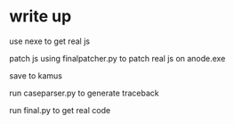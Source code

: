# write up

use nexe to get real js

patch js using finalpatcher.py to patch real js on anode.exe

save to kamus

run caseparser.py to generate traceback

run final.py to get real code